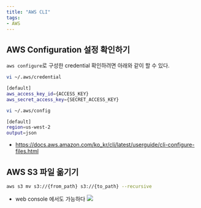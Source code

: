 ```yaml
---
title: "AWS CLI"
tags:
- AWS
---
```



## AWS Configuration 설정 확인하기 
`aws configure`로 구성한 credential 확인하려면 아래와 같이 할 수 있다.

```sh
vi ~/.aws/credential

[default]
aws_access_key_id={ACCESS_KEY}
aws_secret_access_key={SECRET_ACCESS_KEY}

vi ~/.aws/config

[default]
region=us-west-2
output=json
```

- https://docs.aws.amazon.com/ko_kr/cli/latest/userguide/cli-configure-files.html


## AWS S3 파일 옮기기

```sh
aws s3 mv s3://{from_path} s3://{to_path} --recursive
```

- web console 에서도 가능하다
![](https://user-images.githubusercontent.com/2231510/206854577-026b629c-6c0d-4e25-a8bd-a47fda6dab95.png)
